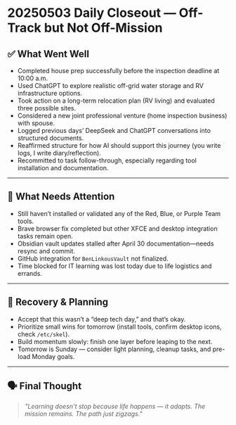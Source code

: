 # 20250503 Daily Closeout — Off-Track but Not Off-Mission

## ✅ What Went Well

- Completed house prep successfully before the inspection deadline at 10:00 a.m.
- Used ChatGPT to explore realistic off-grid water storage and RV infrastructure options.
- Took action on a long-term relocation plan (RV living) and evaluated three possible sites.
- Considered a new joint professional venture (home inspection business) with spouse.
- Logged previous days’ DeepSeek and ChatGPT conversations into structured documents.
- Reaffirmed structure for how AI should support this journey (you write logs, I write diary/reflection).
- Recommitted to task follow-through, especially regarding tool installation and documentation.

---

## 🧠 What Needs Attention

- Still haven’t installed or validated any of the Red, Blue, or Purple Team tools.
- Brave browser fix completed but other XFCE and desktop integration tasks remain open.
- Obsidian vault updates stalled after April 30 documentation—needs resync and commit.
- GitHub integration for `BenLinkousVault` not finalized.
- Time blocked for IT learning was lost today due to life logistics and errands.

---

## 🔁 Recovery & Planning

- Accept that this wasn’t a “deep tech day,” and that’s okay.
- Prioritize small wins for tomorrow (install tools, confirm desktop icons, check `/etc/skel`).
- Build momentum slowly: finish one layer before leaping to the next.
- Tomorrow is Sunday — consider light planning, cleanup tasks, and pre-load Monday goals.

---

## 🗣️ Final Thought

> *"Learning doesn’t stop because life happens — it adapts. The mission remains. The path just zigzags."*

